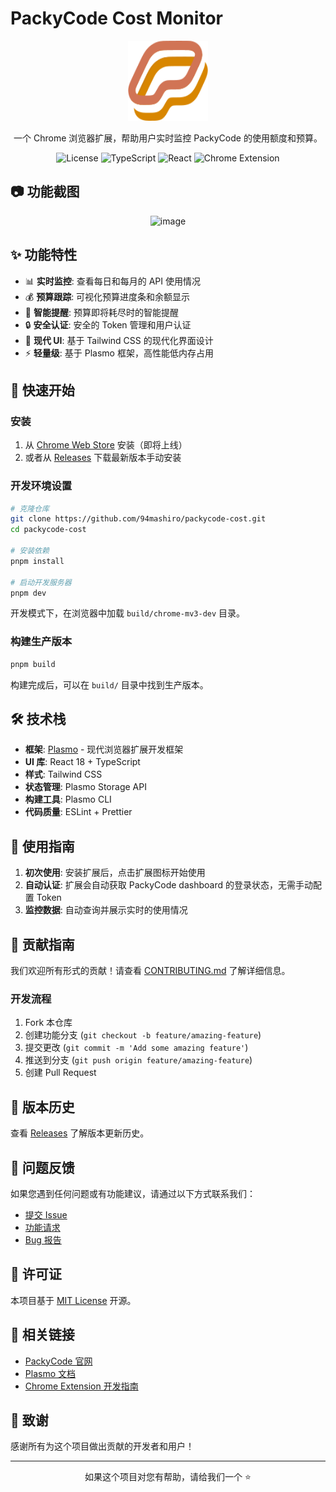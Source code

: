 # PackyCode Cost Monitor

<div align="center">
  <img src="assets/icon.png" alt="PackyCode Cost Monitor" width="128" height="128">
  
  <p>一个 Chrome 浏览器扩展，帮助用户实时监控 PackyCode 的使用额度和预算。</p>

  ![License](https://img.shields.io/badge/license-MIT-blue.svg)
  ![TypeScript](https://img.shields.io/badge/TypeScript-007ACC?style=flat&logo=typescript&logoColor=white)
  ![React](https://img.shields.io/badge/React-20232A?style=flat&logo=react&logoColor=61DAFB)
  ![Chrome Extension](https://img.shields.io/badge/Chrome-Extension-4285F4?style=flat&logo=google-chrome&logoColor=white)
</div>

## 📷 功能截图

<div align="center">
<img width="400" alt="image" src="https://github.com/user-attachments/assets/935a74f6-b731-484e-a86e-44c8d1c65a56" />
</div>

## ✨ 功能特性

- 📊 **实时监控**: 查看每日和每月的 API 使用情况
- 💰 **预算跟踪**: 可视化预算进度条和余额显示
- 🎯 **智能提醒**: 预算即将耗尽时的智能提醒
- 🔒 **安全认证**: 安全的 Token 管理和用户认证
- 🎨 **现代 UI**: 基于 Tailwind CSS 的现代化界面设计
- ⚡ **轻量级**: 基于 Plasmo 框架，高性能低内存占用

## 🚀 快速开始

### 安装

1. 从 [Chrome Web Store](https://chrome.google.com/webstore) 安装（即将上线）
2. 或者从 [Releases](https://github.com/94mashiro/packycode-cost/releases) 下载最新版本手动安装

### 开发环境设置

```bash
# 克隆仓库
git clone https://github.com/94mashiro/packycode-cost.git
cd packycode-cost

# 安装依赖
pnpm install

# 启动开发服务器
pnpm dev
```

开发模式下，在浏览器中加载 `build/chrome-mv3-dev` 目录。

### 构建生产版本

```bash
pnpm build
```

构建完成后，可以在 `build/` 目录中找到生产版本。

## 🛠️ 技术栈

- **框架**: [Plasmo](https://docs.plasmo.com/) - 现代浏览器扩展开发框架
- **UI 库**: React 18 + TypeScript
- **样式**: Tailwind CSS
- **状态管理**: Plasmo Storage API
- **构建工具**: Plasmo CLI
- **代码质量**: ESLint + Prettier

## 📖 使用指南

1. **初次使用**: 安装扩展后，点击扩展图标开始使用
2. **自动认证**: 扩展会自动获取 PackyCode dashboard 的登录状态，无需手动配置 Token
3. **监控数据**: 自动查询并展示实时的使用情况

## 🤝 贡献指南

我们欢迎所有形式的贡献！请查看 [CONTRIBUTING.md](CONTRIBUTING.md) 了解详细信息。

### 开发流程

1. Fork 本仓库
2. 创建功能分支 (`git checkout -b feature/amazing-feature`)
3. 提交更改 (`git commit -m 'Add some amazing feature'`)
4. 推送到分支 (`git push origin feature/amazing-feature`)
5. 创建 Pull Request

## 📝 版本历史

查看 [Releases](https://github.com/94mashiro/packycode-cost/releases) 了解版本更新历史。

## 🐛 问题反馈

如果您遇到任何问题或有功能建议，请通过以下方式联系我们：

- [提交 Issue](https://github.com/94mashiro/packycode-cost/issues)
- [功能请求](https://github.com/94mashiro/packycode-cost/issues/new?template=feature_request.md)
- [Bug 报告](https://github.com/94mashiro/packycode-cost/issues/new?template=bug_report.md)

## 📄 许可证

本项目基于 [MIT License](LICENSE) 开源。

## 🔗 相关链接

- [PackyCode 官网](https://www.packycode.com)
- [Plasmo 文档](https://docs.plasmo.com/)
- [Chrome Extension 开发指南](https://developer.chrome.com/docs/extensions/)

## 💖 致谢

感谢所有为这个项目做出贡献的开发者和用户！

---

<div align="center">
  <p>如果这个项目对您有帮助，请给我们一个 ⭐️</p>
</div>
